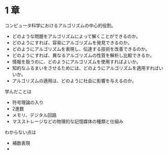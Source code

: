 # 1 章
コンピュータ科学におけるアルゴリズムの中心的役割。
- どのような問題をアルゴリズムによって解くことができるのか。
- どのようにすれば、容易にアルゴリズムを発見できるのか。
- どのようにアルゴリズムを表現し、伝達する技術を改善できるのか。
- どのようにすれば、異なるアルゴリズムの性質を解析し比較できるか。
- 情報を扱うのに、どのようにアルゴリズムを使用すればよいか。
- 知的なふるまいをさせるためには、どのようにアルゴリズムを適用すればいいか。
- アルゴリズムの適用は、どのように社会に影響を与えるのか。

学んだことは
- 符号理論の入り
- 2進数
- メモリ、デジタル回路
- マスストレージなどの物理的な記憶媒体の種類と仕組み

わからない点は
- 補数表現
- 
